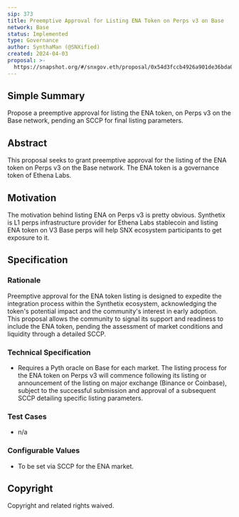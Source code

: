 ```yaml
---
sip: 373
title: Preemptive Approval for Listing ENA Token on Perps v3 on Base
network: Base
status: Implemented
type: Governance
author: SynthaMan (@SNXified)
created: 2024-04-03
proposal: >-
  https://snapshot.org/#/snxgov.eth/proposal/0x54d3fccb4926a901de36bda0d543621257e22ac3c1d402bb5d0c3cc763a9c736
---
```


## Simple Summary

Propose a preemptive approval for listing the ENA token, on Perps v3 on the Base network, pending an SCCP for final listing parameters.

## Abstract

This proposal seeks to grant preemptive approval for the listing of the ENA token on Perps v3 on the Base network. The ENA token is a governance token of Ethena Labs.

## Motivation

The motivation behind listing ENA on Perps v3 is pretty obvious. Synthetix is L1 perps infrastructure provider for Ethena Labs stablecoin and listing ENA token on V3 Base perps will help SNX ecosystem participants to get exposure to it.

## Specification

### Rationale

Preemptive approval for the ENA token listing is designed to expedite the integration process within the Synthetix ecosystem, acknowledging the token's potential impact and the community's interest in early adoption. This proposal allows the community to signal its support and readiness to include the ENA token, pending the assessment of market conditions and liquidity through a detailed SCCP.

### Technical Specification

- Requires a Pyth oracle on Base for each market. The listing process for the ENA token on Perps v3 will commence following its listing or announcement of the listing on major exchange (Binance or Coinbase), subject to the successful submission and approval of a subsequent SCCP detailing specific listing parameters.

### Test Cases

- n/a

### Configurable Values

- To be set via SCCP for the ENA market.

## Copyright

Copyright and related rights waived.
